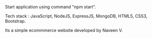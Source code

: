 Start application using command "npm start".

Tech stack : JavaScript, NodeJS, ExpressJS, MongoDB, HTML5, CSS3, Bootstrap.

Its a simple ecommmerce website developed by Naveen V.
